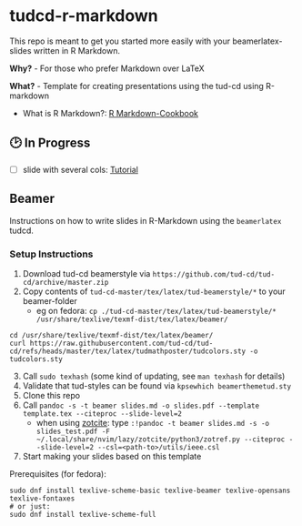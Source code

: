 # tudcd-r-markdown

This repo is meant to get you started more easily with your beamerlatex-slides written in R Markdown.

**Why?** - For those who prefer Markdown over LaTeX

**What?** - Template for creating presentations using the tud-cd using R-markdown
- What is R Markdown?: [R Markdown-Cookbook](https://bookdown.org/yihui/rmarkdown-cookbook/)

## 🕑 In Progress

- [ ] slide with several cols: [Tutorial](https://bookdown.org/yihui/rmarkdown-cookbook/multi-column.html)

## Beamer

Instructions on how to write slides in R-Markdown using the `beamerlatex` tudcd.

### Setup Instructions

1. Download tud-cd beamerstyle via `https://github.com/tud-cd/tud-cd/archive/master.zip`
2. Copy contents of `tud-cd-master/tex/latex/tud-beamerstyle/*` to your beamer-folder
    - eg on fedora: `cp ./tud-cd-master/tex/latex/tud-beamerstyle/* /usr/share/texlive/texmf-dist/tex/latex/beamer/`
```
cd /usr/share/texlive/texmf-dist/tex/latex/beamer/
curl https://raw.githubusercontent.com/tud-cd/tud-cd/refs/heads/master/tex/latex/tudmathposter/tudcolors.sty -o tudcolors.sty
```

3. Call `sudo texhash` (some kind of updating, see `man texhash` for details)
4. Validate that tud-styles can be found via `kpsewhich beamerthemetud.sty`
5. Clone this repo
6. Call `pandoc -s -t beamer slides.md -o slides.pdf --template template.tex --citeproc --slide-level=2`
    - when using [zotcite](https://github.com/jalvesaq/zotcite): type `:!pandoc -t beamer slides.md -s -o slides_test.pdf -F ~/.local/share/nvim/lazy/zotcite/python3/zotref.py --citeproc --slide-level=2 --csl=<path-to>/utils/ieee.csl`
7. Start making your slides based on this template

Prerequisites (for fedora):
```
sudo dnf install texlive-scheme-basic texlive-beamer texlive-opensans texlive-fontaxes
# or just:
sudo dnf install texlive-scheme-full
```
